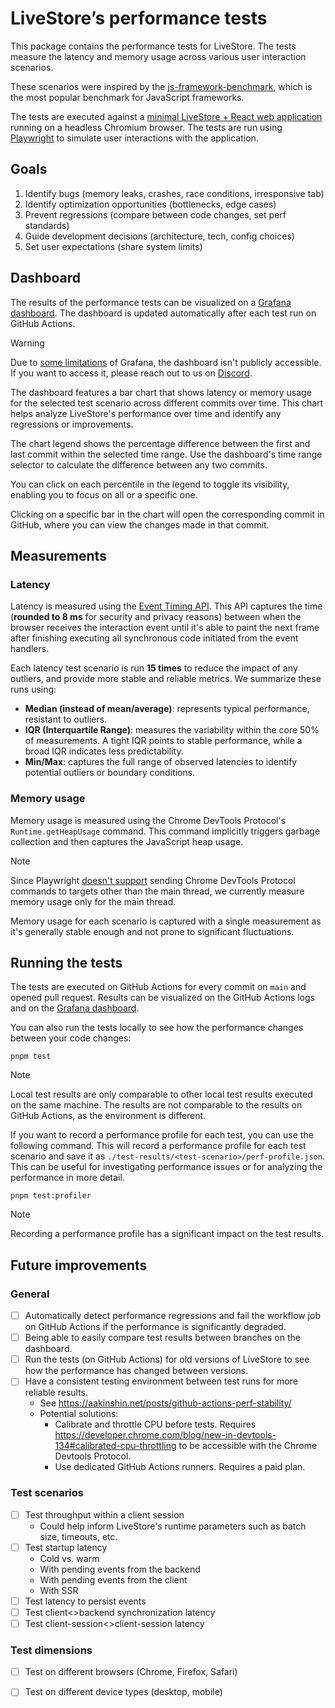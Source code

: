# LiveStore’s performance tests

This package contains the performance tests for LiveStore. The tests measure the latency and memory usage across various user interaction scenarios.

These scenarios were inspired by the [js-framework-benchmark](https://github.com/krausest/js-framework-benchmark), which is the most popular benchmark for JavaScript frameworks.

The tests are executed against a [minimal LiveStore + React web application](./test-app) running on a headless Chromium browser. The tests are run using [Playwright](https://playwright.dev/) to simulate user interactions with the application.

## Goals

1. Identify bugs (memory leaks, crashes, race conditions, irresponsive tab)
2. Identify optimization opportunities (bottlenecks, edge cases)
3. Prevent regressions (compare between code changes, set perf standards)
4. Guide development decisions (architecture, tech, config choices)
5. Set user expectations (share system limits)

## Dashboard

The results of the performance tests can be visualized on a [Grafana dashboard](https://livestore.grafana.net/d/ee4353fc-fd9a-4f9d-96fa-ac0c8f3a47e7/performance-tests). The dashboard is updated automatically after each test run on GitHub Actions.

> [!WARNING]
> Due to [some limitations](https://grafana.com/docs/grafana/latest/dashboards/share-dashboards-panels/shared-dashboards/#limitations) of Grafana, the dashboard isn't publicly accessible. If you want to access it, please reach out to us on [Discord](https://discord.gg/RbMcjUAPd7).

The dashboard features a bar chart that shows latency or memory usage for the selected test scenario across different commits over time. This chart helps analyze LiveStore's performance over time and identify any regressions or improvements.

The chart legend shows the percentage difference between the first and last commit within the selected time range. Use the dashboard's time range selector to calculate the difference between any two commits.

You can click on each percentile in the legend to toggle its visibility, enabling you to focus on all or a specific one.

Clicking on a specific bar in the chart will open the corresponding commit in GitHub, where you can view the changes made in that commit.

## Measurements

### Latency

Latency is measured using the [Event Timing API](https://web.dev/articles/custom-metrics#event-timing-api). This API captures the time (**rounded to 8 ms** for security and privacy reasons) between when the browser receives the interaction event until it's able to paint the next frame after finishing executing all synchronous code initiated from the event handlers.

Each latency test scenario is run **15 times** to reduce the impact of any outliers, and provide more stable and reliable metrics. We summarize these runs using:
- **Median (instead of mean/average)**: represents typical performance, resistant to outliers.
- **IQR (Interquartile Range)**: measures the variability within the core 50% of measurements. A tight IQR points to stable performance, while a broad IQR indicates less predictability.
- **Min/Max**: captures the full range of observed latencies to identify potential outliers or boundary conditions.

### Memory usage

Memory usage is measured using the Chrome DevTools Protocol's `Runtime.getHeapUsage` command. This command implicitly triggers garbage collection and then captures the JavaScript heap usage.

> [!NOTE]
> Since Playwright [doesn't support](https://github.com/microsoft/playwright/issues/22992) sending Chrome DevTools Protocol commands to targets other than the main thread, we currently measure memory usage only for the main thread.

Memory usage for each scenario is captured with a single measurement as it's generally stable enough and not prone to significant fluctuations.

## Running the tests

The tests are executed on GitHub Actions for every commit on `main` and opened pull request. Results can be visualized on the GitHub Actions logs and on the [Grafana dashboard](#dashboard).

You can also run the tests locally to see how the performance changes between your code changes:

```shell
pnpm test
```

> [!NOTE]
> Local test results are only comparable to other local test results executed on the same machine. The results are not comparable to the results on GitHub Actions, as the environment is different.

If you want to record a performance profile for each test, you can use the following command. This will record a performance profile for each test scenario and save it as `./test-results/<test-scenario>/perf-profile.json`. This can be useful for investigating performance issues or for analyzing the performance in more detail.

```shell
pnpm test:profiler
```

> [!NOTE]
> Recording a performance profile has a significant impact on the test results.

## Future improvements

### General
- [ ] Automatically detect performance regressions and fail the workflow job on GitHub Actions if the performance is significantly degraded.
- [ ] Being able to easily compare test results between branches on the dashboard.
- [ ] Run the tests (on GitHub Actions) for old versions of LiveStore to see how the performance has changed between versions.
- [ ] Have a consistent testing environment between test runs for more reliable results.
  - See https://aakinshin.net/posts/github-actions-perf-stability/ 
  - Potential solutions:
    - Calibrate and throttle CPU before tests. Requires https://developer.chrome.com/blog/new-in-devtools-134#calibrated-cpu-throttling to be accessible with the Chrome Devtools Protocol.
    - Use dedicated GitHub Actions runners. Requires a paid plan.


### Test scenarios
- [ ] Test throughput within a client session
  - Could help inform LiveStore's runtime parameters such as batch size, timeouts, etc. 
- [ ] Test startup latency
  - Cold vs. warm
  - With pending events from the backend
  - With pending events from the client
  - With SSR
- [ ] Test latency to persist events
- [ ] Test client<>backend synchronization latency
- [ ] Test client-session<>client-session latency

### Test dimensions
- [ ] Test on different browsers (Chrome, Firefox, Safari)
- [ ] Test on different device types (desktop, mobile)

